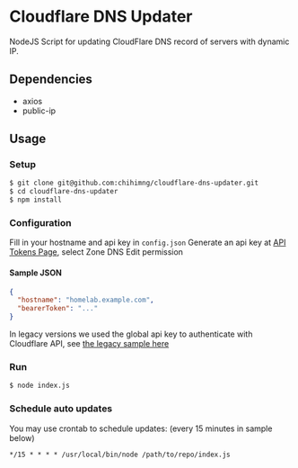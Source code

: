 Cloudflare DNS Updater
===
NodeJS Script for updating CloudFlare DNS record of servers with dynamic IP.
## Dependencies
* axios
* public-ip
## Usage
### Setup
```sh
$ git clone git@github.com:chihimng/cloudflare-dns-updater.git
$ cd cloudflare-dns-updater
$ npm install
```
### Configuration
Fill in your hostname and api key in `config.json`
Generate an api key at [API Tokens Page](https://dash.cloudflare.com/profile/api-tokens), select Zone DNS Edit permission
#### Sample JSON
```json
{
  "hostname": "homelab.example.com",
  "bearerToken": "..."
}
```

In legacy versions we used the global api key to authenticate with Cloudflare API, see [the legacy sample here](./config.json.legacy.sample)

### Run
```sh
$ node index.js
```
### Schedule auto updates
You may use crontab to schedule updates: (every 15 minutes in sample below)
```
*/15 * * * * /usr/local/bin/node /path/to/repo/index.js
```
